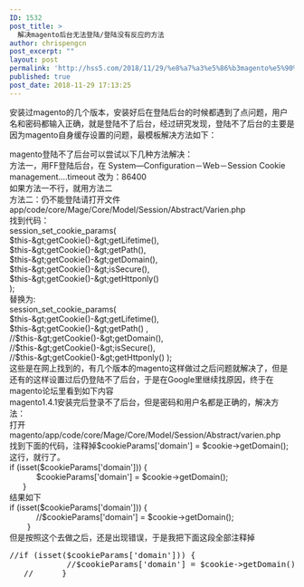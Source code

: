 ```yaml
---
ID: 1532
post_title: >
  解决magento后台无法登陆/登陆没有反应的方法
author: chrispengcn
post_excerpt: ""
layout: post
permalink: 'http://hss5.com/2018/11/29/%e8%a7%a3%e5%86%b3magento%e5%90%8e%e5%8f%b0%e6%97%a0%e6%b3%95%e7%99%bb%e9%99%86-%e7%99%bb%e9%99%86%e6%b2%a1%e6%9c%89%e5%8f%8d%e5%ba%94%e7%9a%84%e6%96%b9%e6%b3%95/'
published: true
post_date: 2018-11-29 17:13:25
---
```

安装过magento的几个版本，安装好后在登陆后台的时候都遇到了点问题，用户名和密码都输入正确，就是登陆不了后台，经过研究发现，登陆不了后台的主要是因为magento自身缓存设置的问题，最模板解决方法如下：
<div></div>
<div>magento登陆不了后台可以尝试以下几种方法解决：</div>
<div>方法一，用FF登陆后台，在 System—Configuration－Web－Session Cookie management….timeout 改为：86400</div>
<div>如果方法一不行，就用方法二</div>
<div>方法二：仍不能登陆请打开文件 app/code/core/Mage/Core/Model/Session/Abstract/Varien.php</div>
<div>找到代码：</div>
<div>session_set_cookie_params(</div>
<div>$this-&amp;gt;getCookie()-&amp;gt;getLifetime(),</div>
<div>$this-&amp;gt;getCookie()-&amp;gt;getPath(),</div>
<div>$this-&amp;gt;getCookie()-&amp;gt;getDomain(),</div>
<div>$this-&amp;gt;getCookie()-&amp;gt;isSecure(),</div>
<div>$this-&amp;gt;getCookie()-&amp;gt;getHttponly()</div>
<div>);</div>
<div></div>
<div>
<div>替换为:</div>
<div>session_set_cookie_params(</div>
<div>$this-&amp;gt;getCookie()-&amp;gt;getLifetime(),</div>
<div>$this-&amp;gt;getCookie()-&amp;gt;getPath() ,</div>
<div>//$this-&amp;gt;getCookie()-&amp;gt;getDomain(),</div>
<div>//$this-&amp;gt;getCookie()-&amp;gt;isSecure(),</div>
<div>//$this-&amp;gt;getCookie()-&amp;gt;getHttponly() );</div>
<div></div>
<div>这些是在网上找到的，有几个版本的magento这样做过之后问题就解决了，但是还有的这样设置过后仍登陆不了后台，于是在Google里继续找原因，终于在magento论坛里看到如下内容</div>
<div></div>
<div>magento1.4.1安装完后登录不了后台，但是密码和用户名都是正确的，解决方法：</div>
<div>打开 magento/app/code/core/Mage/Core/Model/Session/Abstract/varien.php</div>
<div>找到下面的代码，注释掉$cookieParams['domain'] = $cookie-&gt;getDomain();这行，就行了。</div>
<div></div>
<div>
<div>if (isset($cookieParams['domain'])) {</div>
<div>            $cookieParams['domain'] = $cookie-&gt;getDomain();</div>
<div>      }</div>
<div></div>
<div>结果如下</div>
<div></div>
<div>if (isset($cookieParams['domain'])) {</div>
<div>            //$cookieParams['domain'] = $cookie-&gt;getDomain();</div>
<div>        }</div>
<div></div>
<div>但是按照这个去做之后，还是出现错误，于是我把下面这段全部注释掉</div>
<div></div>
<div>
<pre>//if (isset($cookieParams['domain'])) { 
            //$cookieParams['domain'] = $cookie-&gt;getDomain(); 
   //      }</pre>
</div>
</div>
</div>